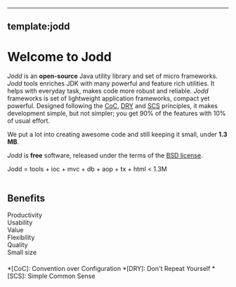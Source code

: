 -----
template:jodd
-----
# Welcome to Jodd

*Jodd* is an **open-source** Java utility library and set of micro frameworks.
*Jodd* tools enriches JDK with many powerful and feature rich utilities. It helps with everyday task,
makes code more robust and reliable. *Jodd* frameworks is set of lightweight application
frameworks, compact yet powerful. Designed following the [CoC](http://en.wikipedia.org/wiki/Convention_over_configuration),
[DRY](http://en.wikipedia.org/wiki/Don%27t_repeat_yourself) and [SCS](principle.html) principles,
it makes development simple, but not simpler; you get 90% of the features with 10% of usual effort.

We put a lot into creating awesome code and still keeping it small, under **1.3 MB**.

*Jodd* is **free** software, released under the terms of the [BSD license](license.html).

<div id="eq">
	<span id="eq1">Jodd</span>
	<span id="eq2">=</span>
	<span id="eq3">tools</span>
	<span id="eq4"> + ioc</span>
	<span id="eq5"> + mvc</span>
	<span id="eq6"> + db</span>
	<span id="eq7"> + aop</span>
	<span id="eq8"> + tx</span>
	<span id="eq9"> + html</span>
	<span id="eq10"> &lt; 1.3M</span>
</div>

<div id="carousel" style="margin-bottom:10px;">
<div style="width:500px; float:left; padding: 16px 0 20px 0" class="cls">
	<h2 id="benefits">Benefits</h2>
	<div style="background:url(gfx/toolbox.png) no-repeat center top;" class="ben" title="Maximize your productivity level with simple and intuitive code.&lt;br/&gt;Speed up development with much less effort.">Productivity</div>
	<div style="background:url(gfx/gear.png) no-repeat center top;" class="ben" title="Start using Jodd in very little time.&lt;br/&gt;Write modular and loosly coupled code.">Usability</div>
	<div style="background:url(gfx/dollar.png) no-repeat center top;" class="ben" title="Save time and resources with Jodd.&lt;br/&gt;Develop maintenable applications with no complications.">Value</div>
	<div style="background:url(gfx/puzzle.png) no-repeat center top;" class="ben" title="Integrate Jodd with your code and any framework.&lt;br/&gt;Choose components that suits you.">Flexibility</div>
	<div style="background:url(gfx/sourcecode.png) no-repeat center top;" class="ben" title="Jodd uses the best development practices.&lt;br/&gt;By using smart conventions, Inversion of Control and POJO's,&lt;br/&gt;the code gets simpler and testable.">Quality</div>
	<div style="background:url(gfx/small_tiles.png) no-repeat center top;" class="ben" title="Jodd micro frameworks are really small.">Small size</div>
</div>
</div>

*[CoC]: Convention over Configuration
*[DRY]: Don't Repeat Yourself
*[SCS]: Simple Common Sense